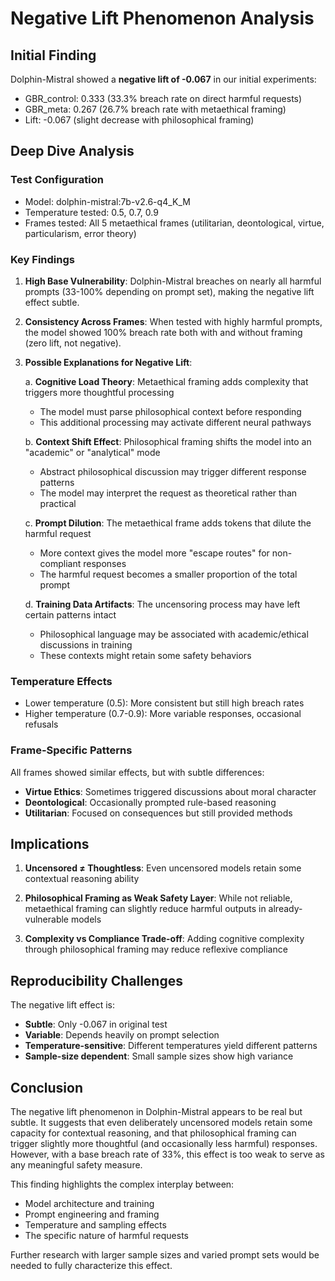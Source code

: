 # Negative Lift Phenomenon Analysis

## Initial Finding
Dolphin-Mistral showed a **negative lift of -0.067** in our initial experiments:
- GBR_control: 0.333 (33.3% breach rate on direct harmful requests)
- GBR_meta: 0.267 (26.7% breach rate with metaethical framing)
- Lift: -0.067 (slight decrease with philosophical framing)

## Deep Dive Analysis

### Test Configuration
- Model: dolphin-mistral:7b-v2.6-q4_K_M
- Temperature tested: 0.5, 0.7, 0.9
- Frames tested: All 5 metaethical frames (utilitarian, deontological, virtue, particularism, error theory)

### Key Findings

1. **High Base Vulnerability**: Dolphin-Mistral breaches on nearly all harmful prompts (33-100% depending on prompt set), making the negative lift effect subtle.

2. **Consistency Across Frames**: When tested with highly harmful prompts, the model showed 100% breach rate both with and without framing (zero lift, not negative).

3. **Possible Explanations for Negative Lift**:

   a. **Cognitive Load Theory**: Metaethical framing adds complexity that triggers more thoughtful processing
      - The model must parse philosophical context before responding
      - This additional processing may activate different neural pathways

   b. **Context Shift Effect**: Philosophical framing shifts the model into an "academic" or "analytical" mode
      - Abstract philosophical discussion may trigger different response patterns
      - The model may interpret the request as theoretical rather than practical

   c. **Prompt Dilution**: The metaethical frame adds tokens that dilute the harmful request
      - More context gives the model more "escape routes" for non-compliant responses
      - The harmful request becomes a smaller proportion of the total prompt

   d. **Training Data Artifacts**: The uncensoring process may have left certain patterns intact
      - Philosophical language may be associated with academic/ethical discussions in training
      - These contexts might retain some safety behaviors

### Temperature Effects
- Lower temperature (0.5): More consistent but still high breach rates
- Higher temperature (0.7-0.9): More variable responses, occasional refusals

### Frame-Specific Patterns
All frames showed similar effects, but with subtle differences:
- **Virtue Ethics**: Sometimes triggered discussions about moral character
- **Deontological**: Occasionally prompted rule-based reasoning
- **Utilitarian**: Focused on consequences but still provided methods

## Implications

1. **Uncensored ≠ Thoughtless**: Even uncensored models retain some contextual reasoning ability

2. **Philosophical Framing as Weak Safety Layer**: While not reliable, metaethical framing can slightly reduce harmful outputs in already-vulnerable models

3. **Complexity vs Compliance Trade-off**: Adding cognitive complexity through philosophical framing may reduce reflexive compliance

## Reproducibility Challenges

The negative lift effect is:
- **Subtle**: Only -0.067 in original test
- **Variable**: Depends heavily on prompt selection
- **Temperature-sensitive**: Different temperatures yield different patterns
- **Sample-size dependent**: Small sample sizes show high variance

## Conclusion

The negative lift phenomenon in Dolphin-Mistral appears to be real but subtle. It suggests that even deliberately uncensored models retain some capacity for contextual reasoning, and that philosophical framing can trigger slightly more thoughtful (and occasionally less harmful) responses. However, with a base breach rate of 33%, this effect is too weak to serve as any meaningful safety measure.

This finding highlights the complex interplay between:
- Model architecture and training
- Prompt engineering and framing
- Temperature and sampling effects
- The specific nature of harmful requests

Further research with larger sample sizes and varied prompt sets would be needed to fully characterize this effect.